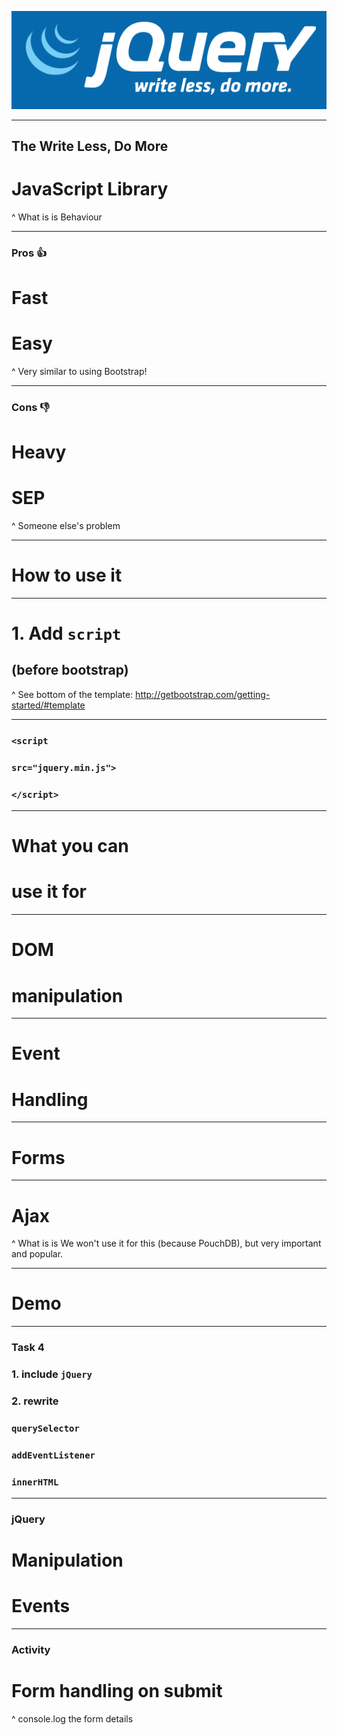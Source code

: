 
![300%](jquery-logo.png)

---

## The Write Less, Do More
# JavaScript Library

^ What is is
Behaviour

---

### Pros :thumbsup:

# Fast
# Easy

^ Very similar to using Bootstrap!

---

### Cons :thumbsdown:

# Heavy
# SEP

^ Someone else's problem

---

# How to use it

---

# 1. Add `script`
## (before bootstrap)

^ See bottom of the template: http://getbootstrap.com/getting-started/#template

---

### `<script`
### `src="jquery.min.js">`
### `</script>`

---

# What you can
# use it for

---

# DOM
# manipulation

---

# Event
# Handling

---

# Forms

---

# Ajax

^ What is is
We won't use it for this (because PouchDB), but very important and popular.

---

# Demo

---

### Task 4

### 1. include `jQuery`

### 2. rewrite
### `querySelector`
### `addEventListener`
### `innerHTML`

---

### jQuery

# Manipulation
# Events

---

### Activity

# Form handling on submit

^ console.log the form details

